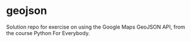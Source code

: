 # geojson

Solution repo for exercise on using the Google Maps GeoJSON API, from the course Python For Everybody.
